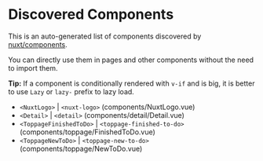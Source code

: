 # Discovered Components

This is an auto-generated list of components discovered by [nuxt/components](https://github.com/nuxt/components).

You can directly use them in pages and other components without the need to import them.

**Tip:** If a component is conditionally rendered with `v-if` and is big, it is better to use `Lazy` or `lazy-` prefix to lazy load.

- `<NuxtLogo>` | `<nuxt-logo>` (components/NuxtLogo.vue)
- `<Detail>` | `<detail>` (components/detail/Detail.vue)
- `<ToppageFinishedToDo>` | `<toppage-finished-to-do>` (components/toppage/FinishedToDo.vue)
- `<ToppageNewToDo>` | `<toppage-new-to-do>` (components/toppage/NewToDo.vue)
